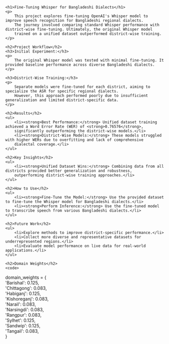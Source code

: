 
    <h1>Fine-Tuning Whisper for Bangladeshi Dialects</h1>
    <p>
        This project explores fine-tuning OpenAI's Whisper model to improve speech recognition for Bangladeshi regional dialects.
        The journey involved comparing standard Whisper performance with district-wise fine-tuning. Ultimately, the original Whisper model 
        trained on a unified dataset outperformed district-wise training.
    </p>

    <h2>Project Workflow</h2>
    <h3>Initial Experiment:</h3>
    <p>
        The original Whisper model was tested with minimal fine-tuning. It provided baseline performance across diverse Bangladeshi dialects.
    </p>

    <h3>District-Wise Training:</h3>
    <p>
        Separate models were fine-tuned for each district, aiming to specialize the ASR for specific regional dialects. 
        However, this approach performed poorly due to insufficient generalization and limited district-specific data.
    </p>

    <h2>Results</h2>
    <ul>
        <li><strong>Best Performance:</strong> Unified dataset training achieved a Word Error Rate (WER) of <strong>0.76576</strong>, 
        significantly outperforming the district-wise models.</li>
        <li><strong>District-Wise Models:</strong> These models struggled with higher WERs due to overfitting and lack of comprehensive 
        dialectal coverage.</li>
    </ul>

    <h2>Key Insights</h2>
    <ul>
        <li><strong>Unified Dataset Wins:</strong> Combining data from all districts provided better generalization and robustness, 
        outperforming district-wise training approaches.</li>
    </ul>

    <h2>How to Use</h2>
    <ul>
        <li><strong>Fine-Tune the Model:</strong> Use the provided dataset to fine-tune the Whisper model for Bangladeshi dialects.</li>
        <li><strong>Perform Inference:</strong> Use the fine-tuned model to transcribe speech from various Bangladeshi dialects.</li>
    </ul>

    <h2>Future Work</h2>
    <ul>
        <li>Explore methods to improve district-specific performance.</li>
        <li>Collect more diverse and representative datasets for underrepresented regions.</li>
        <li>Evaluate model performance on live data for real-world applications.</li>
    </ul>

    <h2>Domain Weights</h2>
    <code>
domain_weights = {<br>
    'Barishal': 0.125,<br>
    'Chittagong': 0.083,<br>
    'Habiganj': 0.125,<br>
    'Kishoreganj': 0.083,<br>
    'Narail': 0.083,<br>
    'Narsingdi': 0.083,<br>
    'Rangpur': 0.083,<br>
    'Sylhet': 0.125,<br>
    'Sandwip': 0.125,<br>
    'Tangail': 0.083,<br>
}
    </code>




